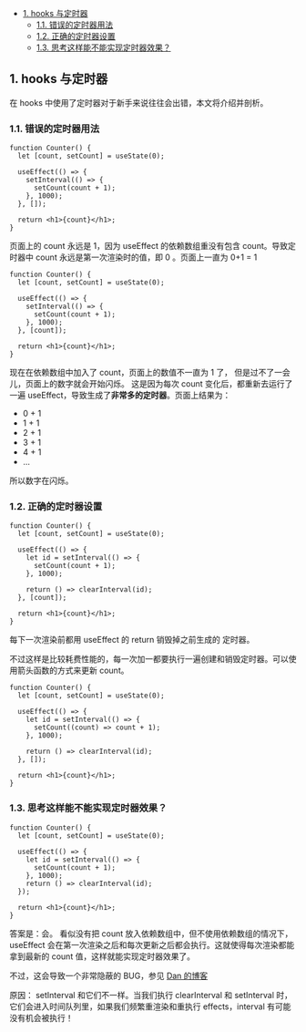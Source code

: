- [1. hooks 与定时器](#1-hooks-与定时器)
  - [1.1. 错误的定时器用法](#11-错误的定时器用法)
  - [1.2. 正确的定时器设置](#12-正确的定时器设置)
  - [1.3. 思考这样能不能实现定时器效果？](#13-思考这样能不能实现定时器效果)

## 1. hooks 与定时器

在 hooks 中使用了定时器对于新手来说往往会出错，本文将介绍并剖析。

### 1.1. 错误的定时器用法

```
function Counter() {
  let [count, setCount] = useState(0);

  useEffect(() => {
    setInterval(() => {
      setCount(count + 1);
    }, 1000);
  }, []);

  return <h1>{count}</h1>;
}
```

页面上的 count 永远是 1，因为 useEffect 的依赖数组重没有包含 count。导致定时器中 count 永远是第一次渲染时的值，即 0 。页面上一直为 0+1 = 1

```
function Counter() {
  let [count, setCount] = useState(0);

  useEffect(() => {
    setInterval(() => {
      setCount(count + 1);
    }, 1000);
  }, [count]);

  return <h1>{count}</h1>;
}
```

现在在依赖数组中加入了 count，页面上的数值不一直为 1 了， 但是过不了一会儿，页面上的数字就会开始闪烁。 这是因为每次 count 变化后，都重新去运行了一遍 useEffect，导致生成了**非常多的定时器**。页面上结果为：

- 0 + 1
- 1 + 1
- 2 + 1
- 3 + 1
- 4 + 1
- ...

所以数字在闪烁。

### 1.2. 正确的定时器设置

```
function Counter() {
  let [count, setCount] = useState(0);

  useEffect(() => {
    let id = setInterval(() => {
      setCount(count + 1);
    }, 1000);

    return () => clearInterval(id);
  }, [count]);

  return <h1>{count}</h1>;
}
```

每下一次渲染前都用 useEffect 的 return 销毁掉之前生成的 定时器。

不过这样是比较耗费性能的，每一次加一都要执行一遍创建和销毁定时器。可以使用箭头函数的方式来更新 count。

```
function Counter() {
  let [count, setCount] = useState(0);

  useEffect(() => {
    let id = setInterval(() => {
      setCount((count) => count + 1);
    }, 1000);

    return () => clearInterval(id);
  }, []);

  return <h1>{count}</h1>;
}
```

### 1.3. 思考这样能不能实现定时器效果？

```
function Counter() {
  let [count, setCount] = useState(0);

  useEffect(() => {
    let id = setInterval(() => {
      setCount(count + 1);
    }, 1000);
    return () => clearInterval(id);
  });

  return <h1>{count}</h1>;
}
```

答案是：会。 看似没有把 count 放入依赖数组中，但不使用依赖数组的情况下，useEffect 会在第一次渲染之后和每次更新之后都会执行。这就使得每次渲染都能拿到最新的 count 值，这样就能实现定时器效果了。

不过，这会导致一个非常隐蔽的 BUG，参见 [Dan 的博客](https://overreacted.io/zh-hans/making-setinterval-declarative-with-react-hooks/#%E7%AC%AC%E4%B8%80%E6%AC%A1%E5%B0%9D%E8%AF%95)

原因： setInterval 和它们不一样。当我们执行 clearInterval 和 setInterval 时，它们会进入时间队列里，如果我们频繁重渲染和重执行 effects，interval 有可能没有机会被执行！

